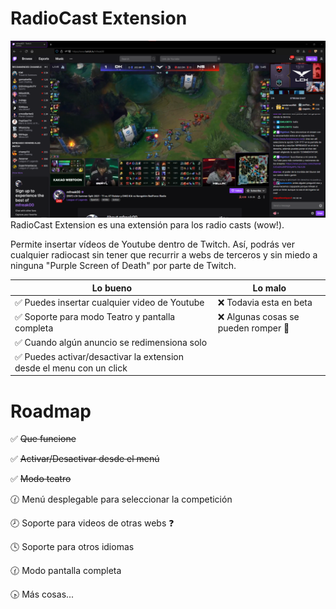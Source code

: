 # RadioCast Extension
![](captura_completa.png)
RadioCast Extension es una extensión para los radio casts (wow!).

Permite insertar vídeos de Youtube dentro de Twitch. Así, podrás ver cualquier radiocast sin tener que recurrir a webs de terceros y sin miedo a ninguna "Purple Screen of Death" por parte de Twitch.


| Lo bueno | Lo malo |
|---|---|
| ✅ Puedes insertar cualquier video de Youtube | ❌ Todavia esta en beta |
| ✅ Soporte para modo Teatro y pantalla completa | ❌ Algunas cosas se pueden romper 😬|
| ✅ Cuando algún anuncio se redimensiona solo |
| ✅ Puedes activar/desactivar la extension desde el menu con un click |

# Roadmap

✅ ~~Que funcione~~

✅ ~~Activar/Desactivar desde el menú~~

✅ ~~Modo teatro~~

🕜 Menú desplegable para seleccionar la competición

🕗 Soporte para videos de otras webs ❓

🕓 Soporte para otros idiomas

🕜 Modo pantalla completa

🕟 Más cosas...
